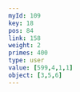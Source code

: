 ```yaml
---
myId: 109
key: 18
pos: 84
link: 158
weight: 2
primes: 400
type: user
value: [599,4,1,1]
object: [3,5,6]
---
```

